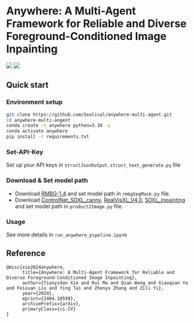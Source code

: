 # Anywhere: A Multi-Agent Framework for Reliable and Diverse Foreground-Conditioned Image Inpainting

<a href='https://anywheremultiagent.github.io/'><img src='https://img.shields.io/badge/Project-Page-Green'></a>  <a href='https://arxiv.org/abs/2404.18598'><img src='https://img.shields.io/badge/Paper-Arxiv-red'></a> 

## Quick start
### Environment setup
```bash
git clone https://github.com/Sealical/anywhere-multi-agent.git
cd anywhere-multi-angent
conda create -n anywhere python=3.10 -y
conda activate anywhere
pip install -r requirements.txt 
```

### Set-API-Key
Set up your API keys in `structJsonOutput.struct_text_generate.py` file

### Download & Set model path
- Download [RMBG-1.4](https://huggingface.co/briaai/RMBG-1.4/blob/main/model.pth) and set model path in `rmbgSegMask.py` file.
- Download [ControlNet_SDXL_canny](https://huggingface.co/diffusers/controlnet-canny-sdxl-1.0), [RealVisXL_V4.0](https://huggingface.co/SG161222/RealVisXL_V4.0), [SDXL_inpainting](https://huggingface.co/diffusers/stable-diffusion-xl-1.0-inpainting-0.1) and set model path in `product2Image.py` file.

### Usage
See more details in `run_anywhere_pipeline.ipynb`


## Reference
```
@misc{xie2024anywhere,
      title={Anywhere: A Multi-Agent Framework for Reliable and Diverse Foreground-Conditioned Image Inpainting}, 
      author={Tianyidan Xie and Rui Ma and Qian Wang and Xiaoqian Ye and Feixuan Liu and Ying Tai and Zhenyu Zhang and Zili Yi},
      year={2024},
      eprint={2404.18598},
      archivePrefix={arXiv},
      primaryClass={cs.CV}
}
```
 






